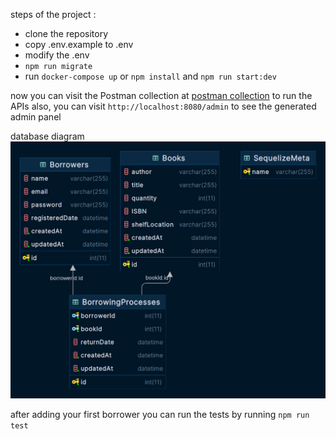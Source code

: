 steps of the project :
- clone the repository
- copy .env.example to .env
- modify the .env
- `npm run migrate`
- run `docker-compose up` or `npm install` and `npm run start:dev`

now you can visit the Postman collection at [postman collection](https://documenter.getpostman.com/view/14216802/2s9YCBvVbD ) to run the APIs
also, you can visit `http://localhost:8080/admin` to see the generated admin panel

database diagram
![liberary_management_system.png](liberary_management_system.png)

after adding your first borrower you can run the tests by running `npm run test`
